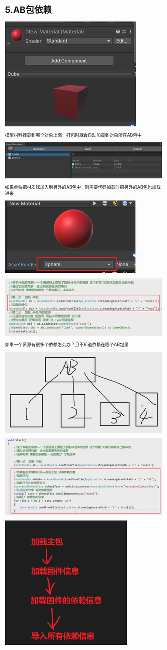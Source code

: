# 5.AB包依赖

![11b57a29af1c00e2b1395c7f3b55b655.png](image/11b57a29af1c00e2b1395c7f3b55b655.png)

模型材料挂载到哪个对象上面，打包时就会自动加载到对象所在AB包中

![aaad3f81a6829bd8eea1d4d1aec0e926.png](image/aaad3f81a6829bd8eea1d4d1aec0e926.png)

如果单独把材质球加入到另外的AB包中，则需要代码加载时把另外的AB包也加载进来

![d600820ebadb1c813a74dc93a2711f64.png](image/d600820ebadb1c813a74dc93a2711f64.png)

![13f5a724f149621f3f08bc15ccb09387.png](image/13f5a724f149621f3f08bc15ccb09387.png)

如果一个资源有很多个依赖怎么办？且不知道依赖在哪个AB包里

![68167fe1d31dba8fc663afea2794cb02.png](image/68167fe1d31dba8fc663afea2794cb02.png)

![75720b681896aa84f132c24b0e14ba18.png](image/75720b681896aa84f132c24b0e14ba18.png)

![2a31d070b6e78046df407a3ec16b4c48.png](image/2a31d070b6e78046df407a3ec16b4c48.png)
